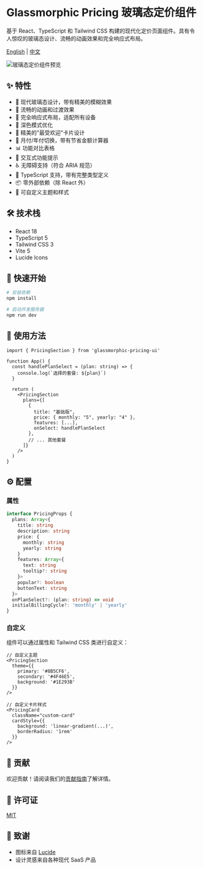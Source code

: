 # Glassmorphic Pricing 玻璃态定价组件

基于 React、TypeScript 和 Tailwind CSS 构建的现代化定价页面组件。具有令人惊叹的玻璃态设计、流畅的动画效果和完全响应式布局。

[English](./README.md) | [中文](./README.zh-CN.md)

![玻璃态定价组件预览](https://source.unsplash.com/random/1200x630/?ui,glass,modern)

## ✨ 特性

- 🎨 现代玻璃态设计，带有精美的模糊效果
- 💫 流畅的动画和过渡效果
- 📱 完全响应式布局，适配所有设备
- 🌙 深色模式优化
- 💎 精美的"最受欢迎"卡片设计
- 🔄 月付/年付切换，带有节省金额计算器
- 📊 功能对比表格
- 🎯 交互式功能提示
- ♿ 无障碍支持（符合 ARIA 规范）
- 🔧 TypeScript 支持，带有完整类型定义
- 📦 零外部依赖（除 React 外）
- 🎨 可自定义主题和样式

## 🛠️ 技术栈

- React 18
- TypeScript 5
- Tailwind CSS 3
- Vite 5
- Lucide Icons

## 🚀 快速开始

```bash
# 安装依赖
npm install

# 启动开发服务器
npm run dev
```

## 📖 使用方法

```tsx
import { PricingSection } from 'glassmorphic-pricing-ui'

function App() {
  const handlePlanSelect = (plan: string) => {
    console.log(`选择的套餐: ${plan}`)
  }

  return (
    <PricingSection
      plans={[
        {
          title: "基础版",
          price: { monthly: "5", yearly: "4" },
          features: [...],
          onSelect: handlePlanSelect
        },
        // ... 其他套餐
      ]}
    />
  )
}
```

## ⚙️ 配置

### 属性

```typescript
interface PricingProps {
  plans: Array<{
    title: string
    description: string
    price: {
      monthly: string
      yearly: string
    }
    features: Array<{
      text: string
      tooltip?: string
    }>
    popular?: boolean
    buttonText: string
  }>
  onPlanSelect?: (plan: string) => void
  initialBillingCycle?: 'monthly' | 'yearly'
}
```

### 自定义

组件可以通过属性和 Tailwind CSS 类进行自定义：

```tsx
// 自定义主题
<PricingSection
  theme={{
    primary: '#8B5CF6',
    secondary: '#4F46E5',
    background: '#1E293B'
  }}
/>

// 自定义卡片样式
<PricingCard
  className="custom-card"
  cardStyle={{
    background: 'linear-gradient(...)',
    borderRadius: '1rem'
  }}
/>
```

## 🤝 贡献

欢迎贡献！请阅读我们的[贡献指南](CONTRIBUTING.md)了解详情。

## 📝 许可证

[MIT](LICENSE)

## 🙏 致谢

- 图标来自 [Lucide](https://lucide.dev)
- 设计灵感来自各种现代 SaaS 产品</content>